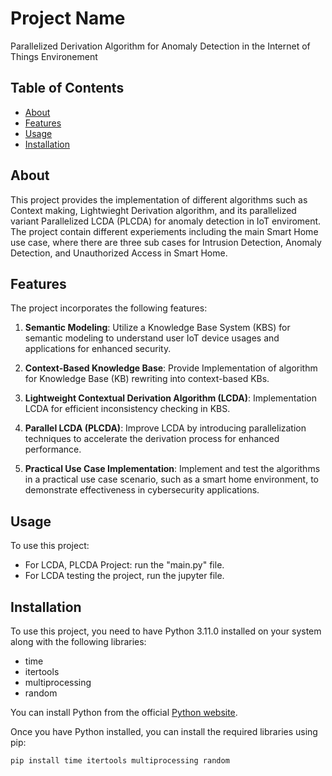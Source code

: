 # Project Name

Parallelized Derivation Algorithm for Anomaly Detection in the Internet of Things Environement

## Table of Contents

- [About](#about)
- [Features](#features)
- [Usage](#usage)
- [Installation](#installation)

## About

This project provides the implementation of different algorithms such as Context making, Lightwieght Derivation algorithm, and its parallelized variant Parallelized LCDA (PLCDA) for anomaly detection in IoT enviroment. The project contain different experiements including the main Smart Home use case, where there are three sub cases for Intrusion Detection, Anomaly Detection, and Unauthorized Access in Smart Home. 


## Features

The project incorporates the following features:

1. **Semantic Modeling**: Utilize a Knowledge Base System (KBS) for semantic modeling to understand user IoT device usages and applications for enhanced security.

2. **Context-Based Knowledge Base**: Provide Implementation of algorithm for Knowledge Base (KB) rewriting into context-based KBs.

4. **Lightweight Contextual Derivation Algorithm (LCDA)**: Implementation LCDA for efficient inconsistency checking in KBS.

5. **Parallel LCDA (PLCDA)**: Improve LCDA by introducing parallelization techniques to accelerate the derivation process for enhanced performance.

6. **Practical Use Case Implementation**: Implement and test the algorithms in a practical use case scenario, such as a smart home environment, to demonstrate effectiveness in cybersecurity applications.

## Usage

To use this project:

- For LCDA, PLCDA Project: run the "main.py" file. 
- For LCDA testing the project, run the jupyter file.

## Installation

To use this project, you need to have Python 3.11.0 installed on your system along with the following libraries:

- time
- itertools
- multiprocessing
- random

You can install Python from the official [Python website](https://www.python.org/downloads/).

Once you have Python installed, you can install the required libraries using pip:

```bash
pip install time itertools multiprocessing random
